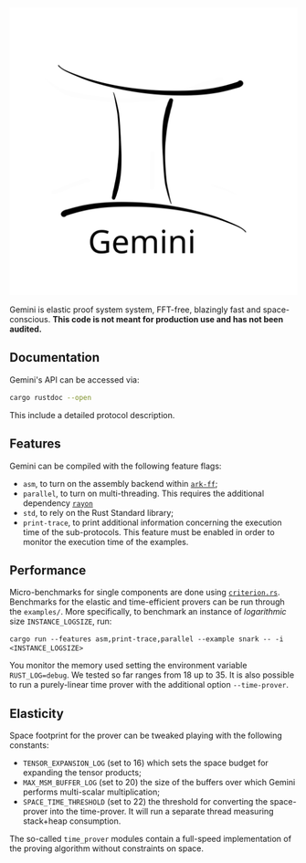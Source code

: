 <p align="center">
  <img src="doc/logo.svg" width=600px />
</p>

Gemini is elastic proof system system, FFT-free, blazingly fast and space-conscious.
**This code is **not** meant for production use and has not been audited.**


## Documentation

Gemini's API can be accessed via:

```bash
cargo rustdoc --open
```
This include a detailed protocol description.

## Features

Gemini can be compiled with the following feature flags:

- `asm`, to turn on the assembly backend within [`ark-ff`](https://docs.rs/ark-ff/);
- `parallel`, to turn on multi-threading. This requires the additional dependency [`rayon`](https://docs.rs/rayon/latest/rayon/)
- `std`, to rely on the Rust Standard library;
- `print-trace`, to print additional information concerning the execution time of the sub-protocols. This feature must be enabled in order to monitor the execution time of the examples.


## Performance

Micro-benchmarks for single components are done using [`criterion.rs`](https://github.com/bheisler/criterion.rs).
Benchmarks for the elastic and time-efficient provers can be run through the `examples/`.
More specifically, to benchmark an instance of *logarithmic* size `INSTANCE_LOGSIZE`, run:
```
cargo run --features asm,print-trace,parallel --example snark -- -i <INSTANCE_LOGSIZE>
```
You monitor the memory used setting the environment variable `RUST_LOG=debug`.
We tested so far ranges from 18 up to 35.
It is also possible to run a purely-linear time prover with the additional option `--time-prover`.

## Elasticity

Space footprint for the prover can be tweaked playing with the following constants:
- `TENSOR_EXPANSION_LOG` (set to 16) which sets the space budget for expanding the tensor products;
- `MAX_MSM_BUFFER_LOG` (set to 20) the size of the buffers over which Gemini performs multi-scalar multiplication;
- `SPACE_TIME_THRESHOLD` (set to 22) the threshold for converting the space-prover into the time-prover.
It will run a separate thread measuring stack+heap consumption.

The so-called `time_prover` modules contain a full-speed implementation of the proving algorithm without constraints on space.
